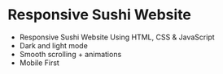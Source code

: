 # Responsive Sushi Website

- Responsive Sushi Website Using HTML, CSS & JavaScript
- Dark and light mode
- Smooth scrolling + animations
- Mobile First
